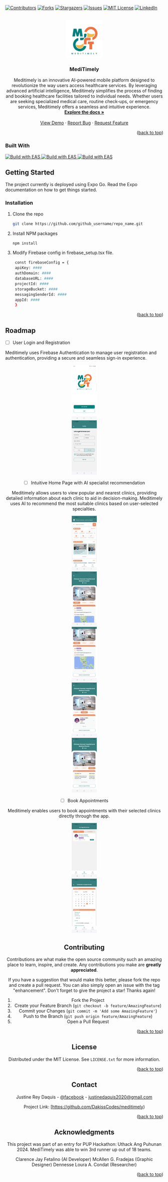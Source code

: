 <!-- Improved compatibility of back to top link: See: https://github.com/othneildrew/Best-README-Template/pull/73 -->
<a id="readme-top"></a>
<!--
*** Thanks for checking out the Best-README-Template. If you have a suggestion
*** that would make this better, please fork the repo and create a pull request
*** or simply open an issue with the tag "enhancement".
*** Don't forget to give the project a star!
*** Thanks again! Now go create something AMAZING! :D
-->



<!-- PROJECT SHIELDS -->
<!--
*** I'm using markdown "reference style" links for readability.
*** Reference links are enclosed in brackets [ ] instead of parentheses ( ).
*** See the bottom of this document for the declaration of the reference variables
*** for contributors-url, forks-url, etc. This is an optional, concise syntax you may use.
*** https://www.markdownguide.org/basic-syntax/#reference-style-links
-->
[![Contributors][contributors-shield]][contributors-url]
[![Forks][forks-shield]][forks-url]
[![Stargazers][stars-shield]][stars-url]
[![Issues][issues-shield]][issues-url]
[![MIT License][license-shield]][license-url]
[![LinkedIn][linkedin-shield]][linkedin-url]



<!-- PROJECT LOGO -->
<br />
<div align="center">
  <a href="https://github.com/github_username/repo_name">
    <img src="assets/images/adaptive-icon.png" alt="Logo" width="120" height="120">
  </a>

<h3 align="center">MediTimely</h3>

  <p align="center">
    Meditimely is an innovative AI-powered mobile platform designed to revolutionize the way users access healthcare services. By leveraging advanced artificial intelligence, Meditimely simplifies the process of finding and booking healthcare facilities tailored to individual needs. Whether users are seeking specialized medical care, routine check-ups, or emergency services, Meditimely offers a seamless and intuitive experience. 
    <br />
    <a href="https://github.com/github_username/repo_name"><strong>Explore the docs »</strong></a>
    <br />
    <br />
    <a href="https://github.com/github_username/repo_name">View Demo</a>
    ·
    <a href="https://github.com/github_username/repo_name/issues/new?labels=bug&template=bug-report---.md">Report Bug</a>
    ·
    <a href="https://github.com/github_username/repo_name/issues/new?labels=enhancement&template=feature-request---.md">Request Feature</a>
  </p>
</div>
<p align="right">(<a href="#readme-top">back to top</a>)</p>

### Built With

<a href="https://reactnative.dev/docs/getting-started">
  
<picture>
  <source media="(prefers-color-scheme: dark)" srcset="https://shields.io/badge/react-black?logo=react&style=for-the-badge">
  <img alt="Build with EAS" src="https://shields.io/badge/react-black?logo=react&style=for-the-badge">
</picture>
</a>

<a href="https://firebase.google.com/">
<picture>
  <source media="(prefers-color-scheme: dark)" srcset="https://img.shields.io/badge/firebase-ffca28?style=for-the-badge&logo=firebase&logoColor=black">
  <img alt="Build with EAS" src="https://img.shields.io/badge/firebase-ffca28?style=for-the-badge&logo=firebase&logoColor=black">
</picture>
</a>

<a href="https://docs.expo.dev/eas">
<picture>
  <source media="(prefers-color-scheme: dark)" srcset="https://img.shields.io/badge/Build-fff.svg?style=for-the-badge&logo=EXPO&labelColor=fff&logoColor=000">
  <img alt="Build with EAS" src="https://img.shields.io/badge/Build-000.svg?style=for-the-badge&logo=EXPO&labelColor=000&logoColor=FFF">
</picture>
</a>


<!-- GETTING STARTED -->
## Getting Started

The project currently is deployed using Expo Go. Read the Expo documentation on how to get things started. 

### Installation

1. Clone the repo
   ```sh
   git clone https://github.com/github_username/repo_name.git
   ```
2. Install NPM packages
   ```sh
   npm install
   ```
3. Modify Firebase config in firebase_setup.tsx file.
   ```sh
    const firebaseConfig = {
    apiKey: ####
    authDomain: ####
    databaseURL: ####
    projectId: ####
    storageBucket: ####
    messagingSenderId: ####
    appId: ####
    }
   ```

<p align="right">(<a href="#readme-top">back to top</a>)</p>

<!-- ROADMAP -->
## Roadmap

- [ ] User Login and Registration

Meditimely uses Firebase Authentication to manage user registration and authentication, providing a secure and seamless sign-in experience.

<div align="center">
  <a href="https://github.com/github_username/repo_name">
    <img src="assets/images/screens/landing_screen.png" alt="Logo" width="80" height="">
  </a>
<div>

<div align="center">
  <a href="https://github.com/github_username/repo_name">
    <img src="assets/images/screens/signup_screen.jpg" alt="Logo" width="80" height="">
  </a>
<div>

- [ ] Intuitive Home Page with AI specialist recommendation

Meditimely allows users to view popular and nearest clinics, providing detailed information about each clinic to aid in decision-making. Meditimely uses AI to recommend the most suitable clinics based on user-selected specialties.

<div align="center">
  <a href="https://github.com/github_username/repo_name">
    <img src="assets/images/screens/homepage.jpg" alt="Logo" width="80" height="">
  </a>
<div>

<div align="center">
  <a href="https://github.com/github_username/repo_name">
    <img src="assets/images/screens/clinic_screen1.jpg" alt="Logo" width="80" height="">
  </a>
<div>

<div align="center">
  <a href="https://github.com/github_username/repo_name">
    <img src="assets/images/screens/clinic_screen1a.jpg" alt="Logo" width="80" height="">
  </a>
<div>

<div align="center">
  <a href="https://github.com/github_username/repo_name">
    <img src="assets/images/screens/clinic_screen2.jpg" alt="Logo" width="80" height="">
  </a>
<div>

<div align="center">
  <a href="https://github.com/github_username/repo_name">
    <img src="assets/images/screens/clinic_screen3.jpg" alt="Logo" width="80" height="">
  </a>
<div>

- [ ] Book Appointments

Meditimely enables users to book appointments with their selected clinics directly through the app.

<div align="center">
  <a href="https://github.com/github_username/repo_name">
    <img src="assets/images/screens/appointments_screen.jpg" alt="Logo" width="80" height="">
  </a>
<div>

<div align="center">
  <a href="https://github.com/github_username/repo_name">
    <img src="assets/images/screens/appointments_screen2.jpg" alt="Logo" width="80" height="">
  </a>
<div>

<!-- CONTRIBUTING -->
## Contributing

Contributions are what make the open source community such an amazing place to learn, inspire, and create. Any contributions you make are **greatly appreciated**.

If you have a suggestion that would make this better, please fork the repo and create a pull request. You can also simply open an issue with the tag "enhancement".
Don't forget to give the project a star! Thanks again!

1. Fork the Project
2. Create your Feature Branch (`git checkout -b feature/AmazingFeature`)
3. Commit your Changes (`git commit -m 'Add some AmazingFeature'`)
4. Push to the Branch (`git push origin feature/AmazingFeature`)
5. Open a Pull Request

<p align="right">(<a href="#readme-top">back to top</a>)</p>



<!-- LICENSE -->
## License

Distributed under the MIT License. See `LICENSE.txt` for more information.

<p align="right">(<a href="#readme-top">back to top</a>)</p>



<!-- CONTACT -->
## Contact

Justine Rey Daquis - [@facebook](https://www.facebook.com/Justinedaquis28) - justinedaquis2020@gmail.com

Project Link: [https://github.com/DakissCodes/meditimely)

<p align="right">(<a href="#readme-top">back to top</a>)</p>



<!-- ACKNOWLEDGMENTS -->
## Acknowledgments

This project was part of an entry for PUP Hackathon: Uthack Ang Puhunan 2024. MediTimely was able to win 3rd runner up out of 18 teams. 

Clarence Jay Fetalino (AI Developer)
McAllen G. Fradejas (Graphic Designer)
Dennesse Loura A. Condat (Researcher)

<p align="right">(<a href="#readme-top">back to top</a>)</p>



<!-- MARKDOWN LINKS & IMAGES -->
<!-- https://www.markdownguide.org/basic-syntax/#reference-style-links -->
[contributors-shield]: https://img.shields.io/github/contributors/github_username/repo_name.svg?style=for-the-badge
[contributors-url]: https://github.com/github_username/repo_name/graphs/contributors
[forks-shield]: https://img.shields.io/github/forks/github_username/repo_name.svg?style=for-the-badge
[forks-url]: https://github.com/github_username/repo_name/network/members
[stars-shield]: https://img.shields.io/github/stars/github_username/repo_name.svg?style=for-the-badge
[stars-url]: https://github.com/github_username/repo_name/stargazers
[issues-shield]: https://img.shields.io/github/issues/github_username/repo_name.svg?style=for-the-badge
[issues-url]: https://github.com/github_username/repo_name/issues
[license-shield]: https://img.shields.io/github/license/github_username/repo_name.svg?style=for-the-badge
[license-url]: https://github.com/github_username/repo_name/blob/master/LICENSE.txt
[linkedin-shield]: https://img.shields.io/badge/-LinkedIn-black.svg?style=for-the-badge&logo=linkedin&colorB=555
[linkedin-url]: https://linkedin.com/in/linkedin_username
[product-screenshot]: images/screenshot.png
[React.js]: https://img.shields.io/badge/React-20232A?style=for-the-badge&logo=react&logoColor=61DAFB
[Firebase.js]: https://img.shields.io/badge/firebase-ffca28?style=for-the-badge&logo=firebase&logoColor=black
[React-url]: https://reactjs.org/
